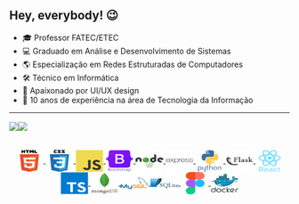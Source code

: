 ## Hey, everybody! :wink:

- :mortar_board: Professor FATEC/ETEC
- :computer: Graduado em Análise e Desenvolvimento de Sistemas
- :earth_americas: Especialização em Redes Estruturadas de Computadores
- :hammer_and_wrench: Técnico em Informática
- :purple_heart: Apaixonado por UI/UX design
- :angel: 10 anos de experiência na área de Tecnologia da Informação
<hr>
<div>
  <a href="https://github.com/maxxdiego"><img height="180em"   align="center" src="https://github-readme-stats.vercel.app/api?username=maxxdiego&theme=react&show_icons=true"/><img height="180em"  align="center" src="https://github-readme-stats.vercel.app/api/top-langs/?username=maxxdiego&layout=compact&langs_count=7&theme=react"/>
</div>
 <br>
<div  align="center"> 
  <div style="display: inline_block"><br>
    <img align="center" alt="HTML" height="40" width="50" src="https://raw.githubusercontent.com/devicons/devicon/master/icons/html5/html5-original-wordmark.svg" >
    <img align="center" alt="CSS" height="40" width="50" src="https://raw.githubusercontent.com/devicons/devicon/master/icons/css3/css3-original-wordmark.svg" >
    <img align="center" alt="JS" height="40" width="50" src="https://raw.githubusercontent.com/devicons/devicon/master/icons/javascript/javascript-original.svg" >
    <img align="center" alt="Bootstrap" height="40" width="50" src="https://raw.githubusercontent.com/devicons/devicon/master/icons/bootstrap/bootstrap-original-wordmark.svg" >
    <img align="center" alt="NodeJs" height="40" width="50" src="https://raw.githubusercontent.com/devicons/devicon/master/icons/nodejs/nodejs-original-wordmark.svg" >
    <img align="center" alt="Express" height="40" width="50" src="https://raw.githubusercontent.com/devicons/devicon/master/icons/express/express-original-wordmark.svg" >
    <img align="center" alt="Python" height="40" width="50" src="https://raw.githubusercontent.com/devicons/devicon/master/icons/python/python-original-wordmark.svg" >
    <img align="center" alt="Flask" height="40" width="50" src="https://raw.githubusercontent.com/devicons/devicon/master/icons/flask/flask-original-wordmark.svg" >
    <img align="center" alt="React" height="40" width="50" src="https://raw.githubusercontent.com/devicons/devicon/master/icons/react/react-original-wordmark.svg" >
    <img align="center" alt="Typescript" height="40" width="50" src="https://raw.githubusercontent.com/devicons/devicon/master/icons/typescript/typescript-original.svg" >
    <img align="center" alt="MongoDB" height="40" width="50" src="https://raw.githubusercontent.com/devicons/devicon/master/icons/mongodb/mongodb-original-wordmark.svg" >
    <img align="center" alt="MySQL" height="40" width="50" src="https://raw.githubusercontent.com/devicons/devicon/master/icons/mysql/mysql-original-wordmark.svg" >
    <img align="center" alt="SQLite" height="40" width="50" src="https://raw.githubusercontent.com/devicons/devicon/master/icons/sqlite/sqlite-original-wordmark.svg" >
    <img align="center" alt="Figma" height="40" width="50" src="https://raw.githubusercontent.com/devicons/devicon/master/icons/figma/figma-original.svg" >
    <img align="center" alt="Docker" height="40" width="50" src="https://raw.githubusercontent.com/devicons/devicon/master/icons/docker/docker-original-wordmark.svg" >
</div>
  <br> 
</div>

